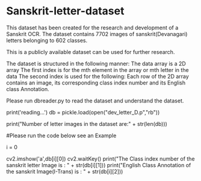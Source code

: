 # Sanskrit-letter-dataset

This dataset has been created for the research and development of a Sanskrit OCR.
The dataset contains 7702 images of sanskrit(Devanagari) letters belonging to 602 classes.

This is a publicly available dataset can be used for further research.

The dataset is structured in the following manner:
	The data array is a 2D array
	The first index is for the mth element in the array or mth letter in the data
	The second index is used for the following:
		 Each row of the 2D array contains an image, its corresponding class index number and its English class Annotation.

Please run dbreader.py to read the dataset and understand the dataset.

print('reading...')
db = pickle.load(open("dev_letter_D.p","rb"))

print("Number of letter images in the dataset are:" + str(len(db)))


#Please run the code below see an Example

i = 0  

cv2.imshow('a',db[i][0])
cv2.waitKey()
print("The Class index number of the sanskrit letter Image is : " + str(db[i][1]))
print("English Class Annotation of the sanskrit Image(I-Trans) is : " + str(db[i][2]))